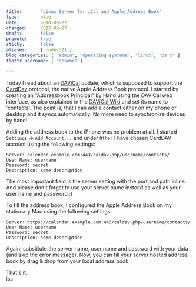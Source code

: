 ```yaml
---
title:       "Linux Server for iCal and Apple Address Book"
type:        blog
date:        2010-09-22
changed:     2012-09-27
draft:       false
promote:     true
sticky:      false
aliases:     [ node/321 ]
blog categories: [ "admin", "operating systems", "linux", "os x" ]
flattr username: [ "nesono" ]

---
```


<!--more-->
Today I read about an [DAViCal][1] update, which is supposed to support the [CardDav][2] protocol, the native Apple Address Book protocol.
I started by creating an "Addressbook Principal" by Hand using the DAViCal web interface, as also explained in the [DAViCal Wiki][3] and set its name to 'contacts'.
The point is, that I can add a contact either on my phone or desktop and it syncs automatically.
No more need to synchronize devices by hand!
<!--break-->

Adding the address book to the iPhone was no problem at all. I started `Settings` -> `Add Account...` and under `Other` I have chosen CardDAV account using the following settings:

	Server: calendar.example.com:443/caldav.php/username/contacts/
	User Name: username
	Password: secret
	Description: some description

The most important field is the server setting with the port and path inline.
And please don't forget to use your server name instead as well as your user name and password ;)

To fill the address book, I configured the Apple Address Book on my stationary Mac using the following settings:

	Server: https://calendar.example.com:443/caldav.php/username/contacts/
	User Name: username
	Password: secret
	Description: some description

Again, substitute the server name, user name and password with your data (and skip the error message).
Now, you can fill your server hosted address book by drag & drop from your local address book.

That's it,  
iss

[1]: http://www.davical.org/ "davical web site"
[2]: http://datatracker.ietf.org/doc/draft-ietf-vcarddav-carddav/ "vcarddav RFC draft"
[3]: http://wiki.davical.org/w/CardDAV "carddav on daivcal"
